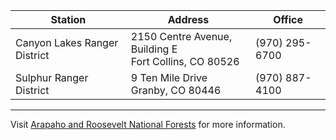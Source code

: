 
Station | Address | Office
--- | --- | ---
Canyon Lakes Ranger District | 2150 Centre Avenue, Building E <br> Fort Collins, CO 80526 | (970) 295-6700
Sulphur Ranger District | 9 Ten Mile Drive <br> Granby, CO 80446 | (970) 887-4100

---

Visit [Arapaho and Roosevelt National Forests](https://www.fs.usda.gov/main/arp) for more information.
